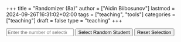 +++
title = "Randomizer (8a)"
author = ["Aidin Biibosunov"]
lastmod = 2024-09-26T16:31:02+02:00
tags = ["teaching", "tools"]
categories = ["teaching"]
draft = false
type = "teaching"
+++

<input type="number" id="numberInput" placeholder="Enter the number of selections" min="1">
<button onclick="selectRandomStudent()">Select Random Student</button>
<button onclick="resetSelection()">Reset Selection</button>

<div id="latestOutput" style="margin-top: 20px; font-weight: bold;"></div>
<div id="selectedStudentsOutput" style="margin-top: 10px; font-weight: bold;"></div>

<script>
let selectedStudents = [];
let availableStudents = [
        "Азиз кызы Ханифа",
        "Акматов Эдилбай",
        "Алтымышбекова Марал",
        "Асангулов Адил",
        "Арпбеков Юсуф",
        "Барбаев Нуртазим",
        "Джолдошбеков Аманат",
        "Джумагазиев Баймырза",
        "Замирбеков Арген",
        "Иманкулова Зарема",
        "Кубанава Айбийке",
        "Манасова Айэлита",
        "Мекинова Азалина",
        "Нурланбеков Эмир",
        "Радава Асиля",
        "Осмонова Амина",
        "Осмонова Тинатин",
        "Турсунбекова Аяна",
        "Тыналиева Амина",
        "Эмилбекова Нурайым",
        "Эсенов Ырыскелди"
];

function getRandomStudent() {
    if (availableStudents.length === 0) {
        return null; // No more students available
    }
    const randomIndex = Math.floor(Math.random() * availableStudents.length);
    return availableStudents.splice(randomIndex, 1)[0]; // Remove and return the selected student
}

function selectRandomStudent() {
    const N = parseInt(document.getElementById('numberInput').value, 10);

    if (isNaN(N) || N < 1) {
        document.getElementById('latestOutput').innerText = "Please enter a valid integer greater than 0.";
        return;
    }

    if (selectedStudents.length === 0) {
        // Initialize available students array when the selection starts
        availableStudents = [
            "Азиз кызы Ханифа",
            "Акматов Эдилбай",
            "Алтымышбекова Марал",
            "Асангулов Адил",
            "Арпбеков Юсуф",
            "Барбаев Нуртазим",
            "Джолдошбеков Аманат",
            "Джумагазиев Баймырза",
            "Замирбеков Арген",
            "Иманкулова Зарема",
            "Кубанава Айбийке",
            "Манасова Айэлита",
            "Мекинова Азалина",
            "Нурланбеков Эмир",
            "Радава Асиля",
            "Осмонова Амина",
            "Осмонова Тинатин",
            "Турсунбекова Аяна",
            "Тыналиева Амина",
            "Эмилбекова Нурайым",
            "Эсенов Ырыскелди"
        ];
        selectedStudents = []; // Reset selected students list
    }

    let outputText = '';
    for (let i = 0; i < N; i++) {
        const randomStudent = getRandomStudent();
        if (randomStudent !== null) {
            selectedStudents.push(randomStudent);
        } else {
            document.getElementById('latestOutput').innerText = "All students have been selected.";
            break;
        }
    }

    // Now update the output to reflect all selected students, adding <br> after every 4th student
    outputText = selectedStudents.map((student, index) => {
        return student + ((index + 1) % N === 0 ? '<br>' : ', ');
    }).join('');

    document.getElementById('selectedStudentsOutput').innerHTML = "Selected students:<br>" + outputText;
}

function resetSelection() {
    document.getElementById('latestOutput').innerText = "Selection reset. You can start over.";
    document.getElementById('selectedStudentsOutput').innerHTML = ""; // Clear selected students output
    selectedStudents = [];
    availableStudents = [
        "Азиз кызы Ханифа",
        "Акматов Эдилбай",
        "Алтымышбекова Марал",
        "Асангулов Адил",
        "Арпбеков Юсуф",
        "Барбаев Нуртазим",
        "Джолдошбеков Аманат",
        "Джумагазиев Баймырза",
        "Замирбеков Арген",
        "Иманкулова Зарема",
        "Кубанава Айбийке",
        "Манасова Айэлита",
        "Мекинова Азалина",
        "Нурланбеков Эмир",
        "Радава Асиля",
        "Осмонова Амина",
        "Осмонова Тинатин",
        "Турсунбекова Аяна",
        "Тыналиева Амина",
        "Эмилбекова Нурайым",
        "Эсенов Ырыскелди"
    ];
}
</script>